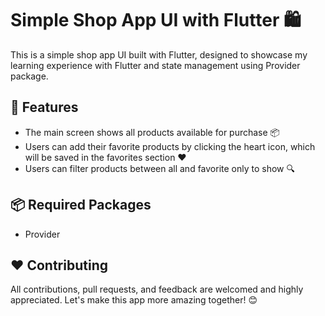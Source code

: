 # Simple Shop App UI with Flutter 🛍️

This is a simple shop app UI built with Flutter, designed to showcase my learning experience with Flutter and state management using Provider package.

## 🚀 Features

- The main screen shows all products available for purchase 📦
- Users can add their favorite products by clicking the heart icon, which will be saved in the favorites section ❤️
- Users can filter products between all and favorite only to show 🔍

## 📦 Required Packages

- Provider

## ❤️ Contributing

All contributions, pull requests, and feedback are welcomed and highly appreciated. Let's make this app more amazing together! 😊
